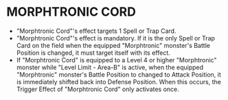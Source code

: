 
# MORPHTRONIC CORD

*   "Morphtronic Cord"'s effect targets 1 Spell or Trap Card.
*   "Morphtronic Cord"'s effect is mandatory. If it is the only Spell or Trap Card on the field when the equipped "Morphtronic" monster's Battle Position is changed, it must target itself with its effect.
*   If "Morphtronic Cord" is equipped to a Level 4 or higher "Morphtronic" monster while "Level Limit - Area-B" is active, when the equipped "Morphtronic" monster's Battle Position to changed to Attack Position, it is immediately shifted back into Defense Position. When this occurs, the Trigger Effect of "Morphtronic Cord" only activates once.

  